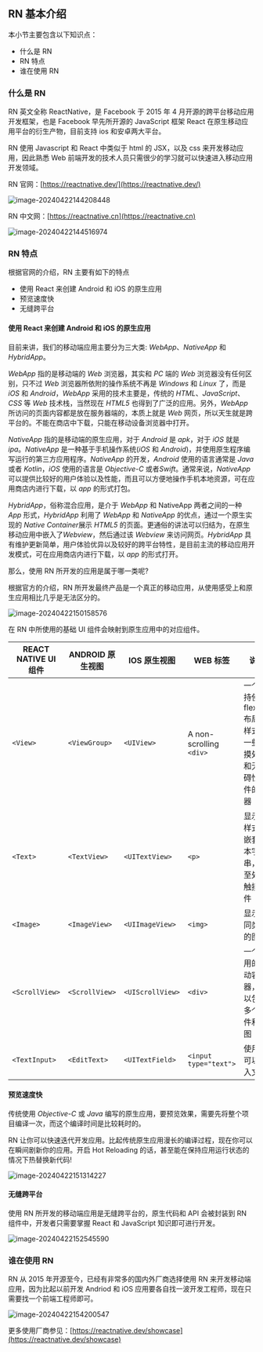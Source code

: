 ## RN 基本介绍

本小节主要包含以下知识点：

- 什么是 RN
- RN 特点
- 谁在使用 RN

### 什么是 RN

RN 英文全称 ReactNative，是 Facebook 于 2015 年 4 月开源的跨平台移动应用开发框架，也是 Facebook 早先所开源的 JavaScript 框架 React 在原生移动应用平台的衍生产物，目前支持 ios 和安卓两大平台。

RN 使用 Javascript 和 React 中类似于 html 的 JSX，以及 css 来开发移动应用，因此熟悉 Web 前端开发的技术人员只需很少的学习就可以快速进入移动应用开发领域。

RN 官网：[https://reactnative.dev/](https://reactnative.dev/)

![image-20240422144208448](https://chen-1320883525.cos.ap-chengdu.myqcloud.com/img/image-20240422144208448.png)

RN 中文网：[https://reactnative.cn](https://reactnative.cn)

![image-20240422144516974](https://chen-1320883525.cos.ap-chengdu.myqcloud.com/img/image-20240422144516974.png)

### RN 特点

根据官网的介绍，RN 主要有如下的特点

- 使用 React 来创建 Android 和 iOS 的原生应用
- 预览速度快
- 无缝跨平台

#### 使用 React 来创建 Android 和 iOS 的原生应用

目前来讲，我们的移动端应用主要分为三大类: _WebApp_、_NativeApp_ 和 _HybridApp_。

_WebApp_ 指的是移动端的 _Web_ 浏览器，其实和 _PC_ 端的 _Web_ 浏览器没有任何区别，只不过 _Web_ 浏览器所依附的操作系统不再是 _Windows_ 和 _Linux_ 了，而是 _iOS_ 和 _Android_，_WebApp_ 采用的技术主要是，传统的 _HTML_、_JavaScript_、 _CSS_ 等 _Web_ 技术栈，当然现在 _HTML5_ 也得到了广泛的应用。另外，_WebApp_ 所访问的页面内容都是放在服务器端的，本质上就是 _Web_ 网页，所以天生就是跨平台的。不能在商店中下载，只能在移动设备浏览器中打开。

_NativeApp_ 指的是移动端的原生应用，对于 _Android_ 是 _apk_，对于 _iOS_ 就是 _ipa_。_NativeApp_ 是一种基于手机操作系统(_iOS_ 和 _Android_)，并使用原生程序编写运行的第三方应用程序。_NativeApp_ 的开发，_Android_ 使用的语言通常是 _Java_ 或者 _Kotlin_，_iOS_ 使用的语言是 _Objective-C_ 或者*Swift*。通常来说，_NativeApp_ 可以提供比较好的用户体验以及性能，而且可以方便地操作手机本地资源，可在应用商店内进行下载，以 _app_ 的形式打包。

_HybridApp_，俗称混合应用，是介于 _WebApp_ 和 NativeApp 两者之间的一种 _App_ 形式，_HybridApp_ 利用了 _WebApp_ 和 _NativeApp_ 的优点，通过一个原生实现的 *Native Container*展示 _HTML5_ 的页面。更通俗的讲法可以归结为，在原生移动应用中嵌入了*Webview*，然后通过该 _Webview_ 来访问网页。_HybridApp_ 具有维护更新简单，用户体验优异以及较好的跨平台特性，是目前主流的移动应用开发模式，可在应用商店内进行下载，以 _app_ 的形式打开。

那么，使用 RN 所开发的应用是属于哪一类呢?

根据官方的介绍，RN 所开发最终产品是一个真正的移动应用，从使用感受上和原生应用相比几乎是无法区分的。

![image-20240422150158576](https://chen-1320883525.cos.ap-chengdu.myqcloud.com/img/image-20240422150158576.png)

在 RN 中所使用的基础 UI 组件会映射到原生应用中的对应组件。

| REACT NATIVE UI 组件 | ANDROID 原生视图 | IOS 原生视图     | WEB 标签                | 说明                                                              |
| -------------------- | ---------------- | ---------------- | ----------------------- | ----------------------------------------------------------------- |
| `<View>`             | `<ViewGroup>`    | `<UIView>`       | A non-scrolling `<div>` | 一个支持使用 flexbox 布局、样式、一些触摸处理和无障碍性控件的容器 |
| `<Text>`             | `<TextView>`     | `<UITextView>`   | `<p>`                   | 显示、样式和嵌套文本字符串，甚至处理触摸事件                      |
| `<Image>`            | `<ImageView>`    | `<UIImageView>`  | `<img>`                 | 显示不同类型的图片                                                |
| `<ScrollView>`       | `<ScrollView>`   | `<UIScrollView>` | `<div>`                 | 一个通用的滚动容器，可以包含多个组件和视图                        |
| `<TextInput>`        | `<EditText>`     | `<UITextField>`  | `<input type="text">`   | 使用户可以输入文本                                                |

#### 预览速度快

传统使用 _Objective-C_ 或 _Java_ 编写的原生应用，要预览效果，需要先将整个项目编译一次，而这个编译时间是比较耗时的。

RN 让你可以快速迭代开发应用。比起传统原生应用漫长的编译过程，现在你可以在瞬间剧新你的应用。开启 Hot Reloading 的话，甚至能在保持应用运行状态的情况下热替换新代码!

![image-20240422151314227](https://chen-1320883525.cos.ap-chengdu.myqcloud.com/img/image-20240422151314227.png)

#### 无缝跨平台

使用 RN 所开发的移动端应用是无缝跨平台的，原生代码和 API 会被封装到 RN 组件中，开发者只需要掌握 React 和 JavaScript 知识即可进行开发。

![image-20240422152545590](https://chen-1320883525.cos.ap-chengdu.myqcloud.com/img/image-20240422152545590.png)

### 谁在使用 RN

RN 从 2015 年开源至今，已经有非常多的国内外厂商选择使用 RN 来开发移动端应用，因为比起以前开发 Andriod 和 iOS 应用要各自找一波开发工程师，现在只需要找一个前端工程师即可。

![image-20240422154200547](https://chen-1320883525.cos.ap-chengdu.myqcloud.com/img/image-20240422154200547.png)

更多使用厂商参见：[https://reactnative.dev/showcase](https://reactnative.dev/showcase)
